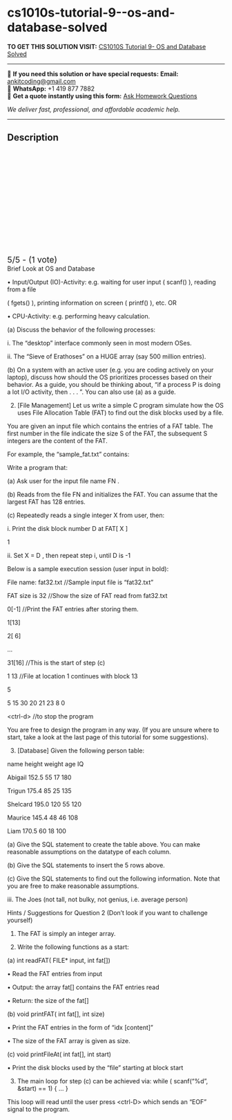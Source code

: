 # cs1010s-tutorial-9--os-and-database-solved
**TO GET THIS SOLUTION VISIT:** [CS1010S Tutorial 9- OS and Database Solved](https://www.ankitcodinghub.com/product/cs1010s-tutorial-9-solved/)


---

📩 **If you need this solution or have special requests:** **Email:** ankitcoding@gmail.com  
📱 **WhatsApp:** +1 419 877 7882  
📄 **Get a quote instantly using this form:** [Ask Homework Questions](https://www.ankitcodinghub.com/services/ask-homework-questions/)

*We deliver fast, professional, and affordable academic help.*

---

<h2>Description</h2>



<div class="kk-star-ratings kksr-auto kksr-align-center kksr-valign-top" data-payload="{&quot;align&quot;:&quot;center&quot;,&quot;id&quot;:&quot;115106&quot;,&quot;slug&quot;:&quot;default&quot;,&quot;valign&quot;:&quot;top&quot;,&quot;ignore&quot;:&quot;&quot;,&quot;reference&quot;:&quot;auto&quot;,&quot;class&quot;:&quot;&quot;,&quot;count&quot;:&quot;1&quot;,&quot;legendonly&quot;:&quot;&quot;,&quot;readonly&quot;:&quot;&quot;,&quot;score&quot;:&quot;5&quot;,&quot;starsonly&quot;:&quot;&quot;,&quot;best&quot;:&quot;5&quot;,&quot;gap&quot;:&quot;4&quot;,&quot;greet&quot;:&quot;Rate this product&quot;,&quot;legend&quot;:&quot;5\/5 - (1 vote)&quot;,&quot;size&quot;:&quot;24&quot;,&quot;title&quot;:&quot;CS1010S  Tutorial 9- OS and Database Solved&quot;,&quot;width&quot;:&quot;138&quot;,&quot;_legend&quot;:&quot;{score}\/{best} - ({count} {votes})&quot;,&quot;font_factor&quot;:&quot;1.25&quot;}">

<div class="kksr-stars">

<div class="kksr-stars-inactive">
            <div class="kksr-star" data-star="1" style="padding-right: 4px">


<div class="kksr-icon" style="width: 24px; height: 24px;"></div>
        </div>
            <div class="kksr-star" data-star="2" style="padding-right: 4px">


<div class="kksr-icon" style="width: 24px; height: 24px;"></div>
        </div>
            <div class="kksr-star" data-star="3" style="padding-right: 4px">


<div class="kksr-icon" style="width: 24px; height: 24px;"></div>
        </div>
            <div class="kksr-star" data-star="4" style="padding-right: 4px">


<div class="kksr-icon" style="width: 24px; height: 24px;"></div>
        </div>
            <div class="kksr-star" data-star="5" style="padding-right: 4px">


<div class="kksr-icon" style="width: 24px; height: 24px;"></div>
        </div>
    </div>

<div class="kksr-stars-active" style="width: 138px;">
            <div class="kksr-star" style="padding-right: 4px">


<div class="kksr-icon" style="width: 24px; height: 24px;"></div>
        </div>
            <div class="kksr-star" style="padding-right: 4px">


<div class="kksr-icon" style="width: 24px; height: 24px;"></div>
        </div>
            <div class="kksr-star" style="padding-right: 4px">


<div class="kksr-icon" style="width: 24px; height: 24px;"></div>
        </div>
            <div class="kksr-star" style="padding-right: 4px">


<div class="kksr-icon" style="width: 24px; height: 24px;"></div>
        </div>
            <div class="kksr-star" style="padding-right: 4px">


<div class="kksr-icon" style="width: 24px; height: 24px;"></div>
        </div>
    </div>
</div>


<div class="kksr-legend" style="font-size: 19.2px;">
            5/5 - (1 vote)    </div>
    </div>
Brief Look at OS and Database

• Input/Output (IO)-Activity: e.g. waiting for user input ( scanf() ), reading from a file

( fgets() ), printing information on screen ( printf() ), etc. OR

• CPU-Activity: e.g. performing heavy calculation.

(a) Discuss the behavior of the following processes:

i. The “desktop” interface commonly seen in most modern OSes.

ii. The “Sieve of Erathoses” on a HUGE array (say 500 million entries).

(b) On a system with an active user (e.g. you are coding actively on your laptop), discuss how should the OS prioritizes processes based on their behavior. As a guide, you should be thinking about, “if a process P is doing a lot I/O activity, then . . . ”. You can also use (a) as a guide.

2. [File Management] Let us write a simple C program simulate how the OS uses File Allocation Table (FAT) to find out the disk blocks used by a file.

You are given an input file which contains the entries of a FAT table. The first number in the file indicate the size S of the FAT, the subsequent S integers are the content of the FAT.

For example, the “sample_fat.txt” contains:

Write a program that:

(a) Ask user for the input file name FN .

(b) Reads from the file FN and initializes the FAT. You can assume that the largest FAT has 128 entries.

(c) Repeatedly reads a single integer X from user, then:

i. Print the disk block number D at FAT[ X ]

1

ii. Set X = D , then repeat step i, until D is -1

Below is a sample execution session (user input in bold):

File name: fat32.txt //Sample input file is “fat32.txt”

FAT size is 32 //Show the size of FAT read from fat32.txt

0[-1] //Print the FAT entries after storing them.

1[13]

2[ 6]

…

31[16] //This is the start of step (c)

1 13 //File at location 1 continues with block 13

5

5 15 30 20 21 23 8 0

&lt;ctrl-d&gt; //to stop the program

You are free to design the program in any way. (If you are unsure where to start, take a look at the last page of this tutorial for some suggestions).

3. [Database] Given the following person table:

name height weight age IQ

Abigail 152.5 55 17 180

Trigun 175.4 85 25 135

Shelcard 195.0 120 55 120

Maurice 145.4 48 46 108

Liam 170.5 60 18 100

(a) Give the SQL statement to create the table above. You can make reasonable assumptions on the datatype of each column.

(b) Give the SQL statements to insert the 5 rows above.

(c) Give the SQL statements to find out the following information. Note that you are free to make reasonable assumptions.

iii. The Joes (not tall, not bulky, not genius, i.e. average person)

Hints / Suggestions for Question 2 (Don’t look if you want to challenge yourself)

1. The FAT is simply an integer array.

2. Write the following functions as a start:

(a) int readFAT( FILE* input, int fat[])

• Read the FAT entries from input

• Output: the array fat[] contains the FAT entries read

• Return: the size of the fat[]

(b) void printFAT( int fat[], int size)

• Print the FAT entries in the form of “idx [content]”

• The size of the FAT array is given as size.

(c) void printFileAt( int fat[], int start)

• Print the disk blocks used by the “file” starting at block start

3. The main loop for step (c) can be achieved via: while ( scanf(“%d”, &amp;start) == 1) { … }

This loop will read until the user press &lt;ctrl-D&gt; which sends an “EOF” signal to the program.
